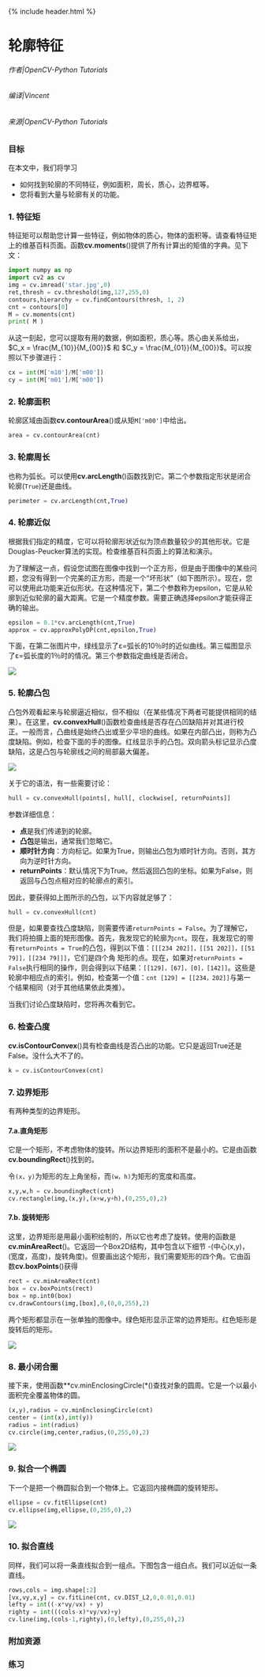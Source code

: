 {% include header.html %}

# 轮廓特征

###### 作者|OpenCV-Python Tutorials
###### 编译|Vincent
###### 来源|OpenCV-Python Tutorials  

### 目标

在本文中，我们将学习
- 如何找到轮廓的不同特征，例如面积，周长，质心，边界框等。
- 您将看到大量与轮廓有关的功能。

### 1. 特征矩

特征矩可以帮助您计算一些特征，例如物体的质心，物体的面积等。请查看特征矩上的维基百科页面。函数**cv.moments**()提供了所有计算出的矩值的字典。见下文：

```python
import numpy as np
import cv2 as cv
img = cv.imread('star.jpg',0)
ret,thresh = cv.threshold(img,127,255,0)
contours,hierarchy = cv.findContours(thresh, 1, 2)
cnt = contours[0]
M = cv.moments(cnt)
print( M )
```

从这一刻起，您可以提取有用的数据，例如面积，质心等。质心由关系给出，$C_x = \frac{M_{10}}{M_{00}}$ 和 $C_y = \frac{M_{01}}{M_{00}}$。可以按照以下步骤进行： 

```python
cx = int(M['m10']/M['m00'])
cy = int(M['m01']/M['m00'])
```

### 2. 轮廓面积

轮廓区域由函数**cv.contourArea**()或从矩`M['m00']`中给出。

```python
area = cv.contourArea(cnt) 
```

### 3. 轮廓周长

也称为弧长。可以使用**cv.arcLength**()函数找到它。第二个参数指定形状是闭合轮廓(`True`)还是曲线。

```python
perimeter = cv.arcLength(cnt,True)
```

### 4. 轮廓近似

根据我们指定的精度，它可以将轮廓形状近似为顶点数量较少的其他形状。它是Douglas-Peucker算法的实现。检查维基百科页面上的算法和演示。

为了理解这一点，假设您试图在图像中找到一个正方形，但是由于图像中的某些问题，您没有得到一个完美的正方形，而是一个“坏形状”（如下图所示）。现在，您可以使用此功能来近似形状。在这种情况下，第二个参数称为epsilon，它是从轮廓到近似轮廓的最大距离。它是一个精度参数。需要正确选择epsilon才能获得正确的输出。

```python
epsilon = 0.1*cv.arcLength(cnt,True) 
approx = cv.approxPolyDP(cnt,epsilon,True)
```

下面，在第二张图片中，绿线显示了ε=弧长的10％时的近似曲线。第三幅图显示了ε=弧长度的1％时的情况。第三个参数指定曲线是否闭合。

![](http://qiniu.aihubs.net/approx.jpg)

### 5. 轮廓凸包

凸包外观看起来与轮廓逼近相似，但不相似（在某些情况下两者可能提供相同的结果）。在这里，**cv.convexHull**()函数检查曲线是否存在凸凹缺陷并对其进行校正。一般而言，凸曲线是始终凸出或至少平坦的曲线。如果在内部凸出，则称为凸度缺陷。例如，检查下面的手的图像。红线显示手的凸包。双向箭头标记显示凸度缺陷，这是凸包与轮廓线之间的局部最大偏差。

![](http://qiniu.aihubs.net/convexitydefects.jpg)

关于它的语法，有一些需要讨论：

```python
hull = cv.convexHull(points[, hull[, clockwise[, returnPoints]] 
```

参数详细信息：
- **点**是我们传递到的轮廓。
- **凸包**是输出，通常我们忽略它。
- **顺时针方向**：方向标记。如果为True，则输出凸包为顺时针方向。否则，其方向为逆时针方向。
- **returnPoints**：默认情况下为True。然后返回凸包的坐标。如果为False，则返回与凸包点相对应的轮廓点的索引。

因此，要获得如上图所示的凸包，以下内容就足够了：

```python
hull = cv.convexHull(cnt) 
```

但是，如果要查找凸度缺陷，则需要传递`returnPoints = False`。为了理解它，我们将拍摄上面的矩形图像。首先，我发现它的轮廓为`cnt`。现在，我发现它的带有`returnPoints = True`的凸包，得到以下值：`[[[234 202]]，[[51 202]]，[[51 79]]，[[234 79]]]`，它们是四个角 矩形的点。现在，如果对`returnPoints = False`执行相同的操作，则会得到以下结果：`[[129]，[67]，[0]，[142]]`。这些是轮廓中相应点的索引。例如，检查第一个值：`cnt [129] = [[234，202]]`与第一个结果相同（对于其他结果依此类推）。

当我们讨论凸度缺陷时，您将再次看到它。

### 6. 检查凸度

**cv.isContourConvex**()具有检查曲线是否凸出的功能。它只是返回True还是False。没什么大不了的。

```python
k = cv.isContourConvex(cnt) 
```

### 7. 边界矩形

有两种类型的边界矩形。

#### 7.a.直角矩形

它是一个矩形，不考虑物体的旋转。所以边界矩形的面积不是最小的。它是由函数**cv.boundingRect**()找到的。

令`(x，y)`为矩形的左上角坐标，而`(w，h)`为矩形的宽度和高度。

```python
x,y,w,h = cv.boundingRect(cnt)
cv.rectangle(img,(x,y),(x+w,y+h),(0,255,0),2)
```

#### 7.b. 旋转矩形

这里，边界矩形是用最小面积绘制的，所以它也考虑了旋转。使用的函数是**cv.minAreaRect**()。它返回一个Box2D结构，其中包含以下细节 -(中心(x,y)，(宽度，高度)，旋转角度)。但要画出这个矩形，我们需要矩形的四个角。它由函数**cv.boxPoints**()获得

```python
rect = cv.minAreaRect(cnt)
box = cv.boxPoints(rect)
box = np.int0(box)
cv.drawContours(img,[box],0,(0,0,255),2)
```

两个矩形都显示在一张单独的图像中。绿色矩形显示正常的边界矩形。红色矩形是旋转后的矩形。

![](http://qiniu.aihubs.net/boundingrect.png)

### 8. 最小闭合圈
接下来，使用函数**cv.minEnclosingCircle(*()查找对象的圆周。它是一个以最小面积完全覆盖物体的圆。

```python
(x,y),radius = cv.minEnclosingCircle(cnt)
center = (int(x),int(y))
radius = int(radius)
cv.circle(img,center,radius,(0,255,0),2)
```

![](http://qiniu.aihubs.net/circumcircle.png)

### 9. 拟合一个椭圆

下一个是把一个椭圆拟合到一个物体上。它返回内接椭圆的旋转矩形。

```python
ellipse = cv.fitEllipse(cnt)
cv.ellipse(img,ellipse,(0,255,0),2)
```

![](http://qiniu.aihubs.net/fitellipse.png)

### 10. 拟合直线

同样，我们可以将一条直线拟合到一组点。下图包含一组白点。我们可以近似一条直线。

```python
rows,cols = img.shape[:2]
[vx,vy,x,y] = cv.fitLine(cnt, cv.DIST_L2,0,0.01,0.01)
lefty = int((-x*vy/vx) + y)
righty = int(((cols-x)*vy/vx)+y)
cv.line(img,(cols-1,righty),(0,lefty),(0,255,0),2)
```

### 附加资源

### 练习